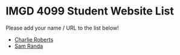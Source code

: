 # IMGD 4099 Student Website List
Please add your name / URL to the list below!

- [Charlie Roberts](http://charlie-roberts.com)
- [Sam Randa](https://4099.samranda.com/)
